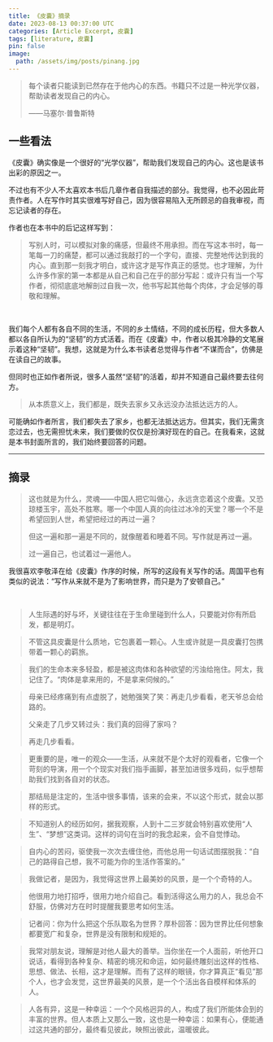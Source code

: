 ```yaml
---
title: 《皮囊》摘录
date: 2023-08-13 00:37:00 UTC
categories: [Article Excerpt, 皮囊]
tags: [literature, 皮囊]
pin: false
image:
  path: /assets/img/posts/pinang.jpg
---
```


>每个读者只能读到已然存在于他内心的东西。书籍只不过是一种光学仪器，帮助读者发现自己的内心。
> 
> ——马塞尔·普鲁斯特

## 一些看法

《皮囊》确实像是一个很好的“光学仪器”，帮助我们发现自己的内心。这也是该书出彩的原因之一。

不过也有不少人不太喜欢本书后几章作者自我描述的部分。我觉得，也不必因此苛责作者。人在写作时其实很难写好自己，因为很容易陷入无所顾忌的自我审视，而忘记读者的存在。

作者也在本书中的后记这样写到：

>写别人时，可以模拟对象的痛感，但最终不用承担。而在写这本书时，每一笔每一刀的痛楚，都可以通过我敲打的一个字句，直接、完整地传达到我的内心。直到那一刻我才明白，或许这才是写作真正的感觉。也才理解，为什么许多作家的第一本都是从自己和自己在乎的部分写起：或许只有当一个写作者，彻彻底底地解剖过自我一次，他书写起其他每个肉体，才会足够的尊敬和理解。

<br>

我们每个人都有各自不同的生活，不同的乡土情结，不同的成长历程，但大多数人都以各自所认为的“坚韧”的方式活着。而在《皮囊》中，作者以极其冷静的文笔展示着这种“坚韧”。我想，这就是为什么本书读者总觉得与作者“不谋而合”，仿佛是在读自己的故事。

但同时也正如作者所说，很多人虽然“坚韧”的活着，却并不知道自己最终要去往何方。

>从本质意义上，我们都是，既失去家乡又永远没办法抵达远方的人。

可能确如作者所言，我们都失去了家乡，也都无法抵达远方。但其实，我们无需贪恋过去，也无需担忧未来，我们要做的仅仅是扮演好现在的自己。在我看来，这就是本书封面所言的，我们始终要回答的问题。

---

## 摘录
>这也就是为什么，灵魂——中国人把它叫做心，永远贪恋着这个皮囊。又恐琼楼玉宇，高处不胜寒。哪一个中国人真的向往过冰冷的天堂？哪一个不是希望回到人世，希望把经过的再过一遍？
>
>但这一遍和那一遍是不同的，就像醒着和睡着不同。写作就是再过一遍。
>
>过一遍自己，也试着过一遍他人。

我很喜欢李敬泽在给《皮囊》作序的时候，所写的这段有关写作的话。周国平也有类似的说法：“写作从来就不是为了影响世界，而只是为了安顿自己。”

<br>

>人生际遇的好与坏，关键往往在于生命里碰到什么人，只要能对你有所启发，都是明灯。

>不管这具皮囊是什么质地，它包裹着一颗心。人生或许就是一具皮囊打包携带着一颗心的羁旅。

>我们的生命本来多轻盈，都是被这肉体和各种欲望的污浊给拖住。阿太，我记住了。“肉体是拿来用的，不是拿来伺候的。”

>母亲已经疼痛到有点虚脱了，她勉强笑了笑：再走几步看看，老天爷总会给路的。
> 
> 父亲走了几步又转过头：我们真的回得了家吗？
>
> 再走几步看看。


>更重要的是，唯一的观众——生活，从来就不是个太好的观看者，它像一个苛刻的导演，用一个个现实对我们指手画脚，甚至加进很多戏码，似乎想帮助我们找到各自对的状态。

>那结局是注定的，生活中很多事情，该来的会来，不以这个形式，就会以那样的形式。

>不知道别人的经历如何，据我观察，人到十二三岁就会特别喜欢使用“人生”、“梦想”这类词。这样的词句在当时的我念起来，会不自觉悸动。

>自内心的苦闷，驱使我一次次去缠住他，而他总用一句话试图摆脱我：“自己的路得自己想，我不可能为你的生活作答案的。”


>我做记者，是因为，我觉得这世界上最美妙的风景，是一个个奇特的人。

>他很用力地打招呼，很用力地介绍自己。看到活得这么用力的人，我总会不舒服，仿佛对方在时时提醒我要思考如何生活。

>记者问：你为什么把这个乐队取名为世界？厚朴回答：因为世界比任何想象都要宽广和复杂，世界是没有限制和规矩的。

>我常对朋友说，理解是对他人最大的善举。当你坐在一个人面前，听他开口说话，看得到各种复杂、精密的境况和命运，如何最终雕刻出这样的性格、思想、做法、长相，这才是理解。而有了这样的眼镜，你才算真正“看见”那个人，也才会发觉，这世界最美的风景，是一个个活出各自模样和体系的人。

>人各有异，这是一种幸运：一个个风格迥异的人，构成了我们所能体会到的丰富的世界。但人本质上又那么一致，这也是一种幸运：如果有心，便能通过这共通的部分，最终看见彼此，映照出彼此，温暖彼此。
